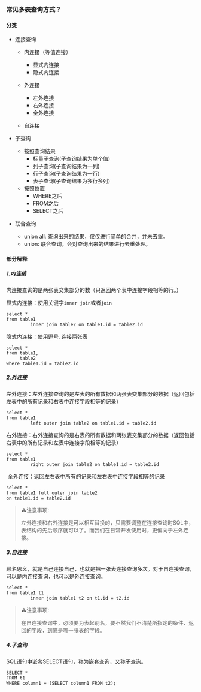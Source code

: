 ### 常见多表查询方式？

#### 分类

- 连接查询

    - 内连接（等值连接）
        - 显式内连接
        - 隐式内连接

    - 外连接
        - 左外连接
        - 右外连接
        - 全外连接

    - 自连接

- 子查询

    - 按照查询结果
        - 标量子查询(子查询结果为单个值)
        - 列子查询(子查询结果为一列)
        - 行子查询(子查询结果为一行)
        - 表子查询(子查询结果为多行多列)
    - 按照位置
        - WHERE之后
        - FROM之后
        - SELECT之后

- 联合查询

    - union all: 查询出来的结果，仅仅进行简单的合并，并未去重。
    - union: 联合查询，会对查询出来的结果进行去重处理。

#### 部分解释

##### 1.内连接

​ 内连接查询的是两张表交集部分的数（只返回两个表中连接字段相等的行。）

显式内连接：使用关键字`inner join`或者`join`

```mysql
select *
from table1
         inner join table2 on table1.id = table2.id
```

隐式内连接：使用逗号`,`连接两张表

```mysql
select *
from table1,
     table2
where table1.id = table2.id
```

##### 2.外连接

​ 左外连接：左外连接查询的是左表的所有数据和两张表交集部分的数据（返回包括左表中的所有记录和右表中连接字段相等的记录）

```mysql
select *
from table1
         left outer join table2 on table1.id = table2.id
```

​ 右外连接：右外连接查询的是右表的所有数据和两张表交集部分的数据（返回包括右表中的所有记录和左表中连接字段相等的记录）

```mysql
select *
from table1
         right outer join table2 on table1.id = table2.id
```

​ 全外连接：返回左右表中所有的记录和左右表中连接字段相等的记录

```mysql
select *
from table1 full outer join table2
on table1.id = table2.id
```

> ⚠️注意事项:
>
> ​ 左外连接和右外连接是可以相互替换的，只需要调整在连接查询时SQL中，表结构的先后顺序就可以了。而我们在日常开发使用时，更偏向于左外连接。

##### 3.自连接

​ 顾名思义，就是自己连接自己，也就是把一张表连接查询多次。对于自连接查询，可以是内连接查询，也可以是外连接查询。

```mysql
select *
from table1 t1
         inner join table1 t2 on t1.id = t2.id
```

> ⚠️注意事项:
>
> ​ 在自连接查询中，必须要为表起别名，要不然我们不清楚所指定的条件、返回的字段，到底是哪一张表的字段。

##### 4.子查询

SQL语句中嵌套SELECT语句，称为嵌套查询，又称子查询。

```mysql
SELECT *
FROM t1
WHERE column1 = (SELECT column1 FROM t2);
```
